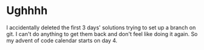 
# Ughhhh

I accidentally deleted the first 3 days' solutions trying to set up a branch on git. I can't do anything to get them back and don't feel like doing it again. So my advent of code calendar starts on day 4.
